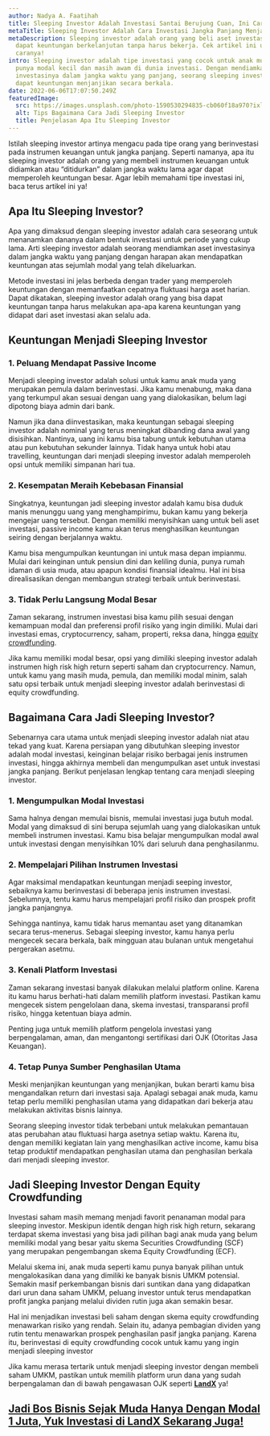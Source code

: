 ```yaml
---
author: Nadya A. Faatihah
title: Sleeping Investor Adalah Investasi Santai Berujung Cuan, Ini Caranya!
metaTitle: Sleeping Investor Adalah Cara Investasi Jangka Panjang Menjanjikan
metaDescription: Sleeping investor adalah orang yang beli aset investasi untuk
  dapat keuntungan berkelanjutan tanpa harus bekerja. Cek artikel ini untuk tahu
  caranya!
intro: Sleeping investor adalah tipe investasi yang cocok untuk anak muda yang
  punya modal kecil dan masih awam di dunia investasi. Dengan mendiamkan aset
  investasinya dalam jangka waktu yang panjang, seorang sleeping investor bisa
  dapat keuntungan menjanjikan secara berkala.
date: 2022-06-06T17:07:50.249Z
featuredImage:
  src: https://images.unsplash.com/photo-1590530294835-cb060f18a970?ixlib=rb-1.2.1&ixid=MnwxMjA3fDB8MHxwaG90by1wYWdlfHx8fGVufDB8fHx8&auto=format&fit=crop&w=870&q=80
  alt: Tips Bagaimana Cara Jadi Sleeping Investor
  title: Penjelasan Apa Itu Sleeping Investor
---
```

<!--StartFragment-->

Istilah sleeping investor artinya mengacu pada tipe orang yang berinvestasi pada instrumen keuangan untuk jangka panjang. Seperti namanya, apa itu sleeping investor adalah orang yang membeli instrumen keuangan untuk didiamkan atau “ditidurkan” dalam jangka waktu lama agar dapat memperoleh keuntungan besar. Agar lebih memahami tipe investasi ini, baca terus artikel ini ya!

## Apa Itu Sleeping Investor?

Apa yang dimaksud dengan sleeping investor adalah cara seseorang untuk menanamkan dananya dalam bentuk investasi untuk periode yang cukup lama. Arti sleeping investor adalah seorang mendiamkan aset investasinya dalam jangka waktu yang panjang dengan harapan akan mendapatkan keuntungan atas sejumlah modal yang telah dikeluarkan.



Metode investasi ini jelas berbeda dengan trader yang memperoleh keuntungan dengan memanfaatkan cepatnya fluktuasi harga aset harian. Dapat dikatakan, sleeping investor adalah orang yang bisa dapat keuntungan tanpa harus melakukan apa-apa karena keuntungan yang didapat dari aset investasi akan selalu ada.

## Keuntungan Menjadi Sleeping Investor

### 1. Peluang Mendapat Passive Income 

Menjadi sleeping investor adalah solusi untuk kamu anak muda yang merupakan pemula dalam berinvestasi. Jika kamu menabung, maka dana yang terkumpul akan sesuai dengan uang yang dialokasikan, belum lagi dipotong biaya admin dari bank. 



Namun jika dana diinvestasikan, maka keuntungan sebagai sleeping investor adalah nominal yang terus meningkat dibanding dana awal yang disisihkan. Nantinya, uang ini kamu bisa tabung untuk kebutuhan utama atau pun kebutuhan sekunder lainnya. Tidak hanya untuk hobi atau travelling, keuntungan dari menjadi sleeping investor adalah memperoleh opsi untuk memiliki simpanan hari tua.

### 2. Kesempatan Meraih Kebebasan Finansial

Singkatnya, keuntungan jadi sleeping investor adalah kamu bisa duduk manis menunggu uang yang menghampirimu, bukan kamu yang bekerja mengejar uang tersebut. Dengan memiliki menyisihkan uang untuk beli aset investasi, passive income kamu akan terus menghasilkan keuntungan seiring dengan berjalannya waktu.



Kamu bisa mengumpulkan keuntungan ini untuk masa depan impianmu. Mulai dari keinginan untuk pensiun dini dan keliling dunia, punya rumah idaman di usia muda, atau apapun kondisi finansial idealmu. Hal ini bisa direalisasikan dengan membangun strategi terbaik untuk berinvestasi.

### 3. Tidak Perlu Langsung Modal Besar

Zaman sekarang, instrumen investasi bisa kamu pilih sesuai dengan kemampuan modal dan preferensi profil risiko yang ingin dimiliki. Mulai dari investasi emas, cryptocurrency, saham, properti, reksa dana, hingga [equity crowdfunding](https://landx.id/).



Jika kamu memiliki modal besar, opsi yang dimiliki sleeping investor adalah instrumen high risk high return seperti saham dan cryptocurrency. Namun, untuk kamu yang masih muda, pemula, dan memiliki modal minim, salah satu opsi terbaik untuk menjadi sleeping investor adalah berinvestasi di equity crowdfunding.



## Bagaimana Cara Jadi Sleeping Investor?

Sebenarnya cara utama untuk menjadi sleeping investor adalah niat atau tekad yang kuat. Karena persiapan yang dibutuhkan sleeping investor adalah modal investasi, keinginan belajar risiko berbagai jenis instrumen investasi, hingga akhirnya membeli dan mengumpulkan aset untuk investasi jangka panjang. Berikut penjelasan lengkap tentang cara menjadi sleeping investor.

### 1. Mengumpulkan Modal Investasi

Sama halnya dengan memulai bisnis, memulai investasi juga butuh modal. Modal yang dimaksud di sini berupa sejumlah uang yang dialokasikan untuk membeli instrumen investasi. Kamu bisa belajar mengumpulkan modal awal untuk investasi dengan menyisihkan 10% dari seluruh dana penghasilanmu. 

### 2. Mempelajari Pilihan Instrumen Investasi

Agar maksimal mendapatkan keuntungan menjadi seeping investor, sebaiknya kamu berinvestasi di beberapa jenis instrumen investasi. Sebelumnya, tentu kamu harus mempelajari profil risiko dan prospek profit jangka panjangnya. 

Sehingga nantinya, kamu tidak harus memantau aset yang ditanamkan secara terus-menerus. Sebagai sleeping investor, kamu hanya perlu mengecek secara berkala, baik mingguan atau bulanan untuk mengetahui pergerakan asetmu.

### 3. Kenali Platform Investasi

Zaman sekarang investasi banyak dilakukan melalui platform online. Karena itu kamu harus berhati-hati dalam memilih platform investasi. Pastikan kamu mengecek sistem pengelolaan dana, skema investasi, transparansi profil risiko, hingga ketentuan biaya admin. 



Penting juga untuk memilih platform pengelola investasi yang berpengalaman, aman, dan mengantongi sertifikasi dari OJK (Otoritas Jasa Keuangan). 

### 4. Tetap Punya Sumber Penghasilan Utama

Meski menjanjikan keuntungan yang menjanjikan, bukan berarti kamu bisa mengandalkan return dari investasi saja. Apalagi sebagai anak muda, kamu tetap perlu memiliki penghasilan utama yang didapatkan dari bekerja atau melakukan aktivitas bisnis lainnya. 

Seorang sleeping investor tidak terbebani untuk melakukan pemantauan atas perubahan atau fluktuasi harga asetnya setiap waktu. Karena itu, dengan memiliki kegiatan lain yang menghasilkan active income, kamu bisa tetap produktif mendapatkan penghasilan utama dan penghasilan berkala dari menjadi sleeping investor.

## Jadi Sleeping Investor Dengan Equity Crowdfunding

Investasi saham masih memang menjadi favorit penanaman modal para sleeping investor. Meskipun identik dengan high risk high return, sekarang terdapat skema investasi yang bisa jadi pilihan bagi anak muda yang belum memiliki modal yang besar yaitu skema Securities Crowdfunding (SCF) yang merupakan pengembangan skema Equity Crowdfunding (ECF).

Melalui skema ini, anak muda seperti kamu punya banyak pilihan untuk mengalokasikan dana yang dimiliki ke banyak bisnis UMKM potensial. Semakin masif perkembangan bisnis dari suntikan dana yang didapatkan dari urun dana saham UMKM, peluang investor untuk terus mendapatkan profit jangka panjang melalui dividen rutin juga akan semakin besar. 

Hal ini menjadikan investasi beli saham dengan skema equity crowdfunding menawarkan risiko yang rendah. Selain itu, adanya pembagian dividen yang rutin tentu menawarkan prospek penghasilan pasif jangka panjang. Karena itu, berinvestasi di equity crowdfunding cocok untuk kamu yang ingin menjadi sleeping investor

Jika kamu merasa tertarik untuk menjadi sleeping investor dengan membeli saham UMKM, pastikan untuk memilih platform urun dana yang sudah berpengalaman dan di bawah pengawasan OJK seperti **[LandX](https://landx.id/)** ya!



## [Jadi Bos Bisnis Sejak Muda Hanya Dengan Modal 1 Juta, Yuk Investasi di LandX Sekarang Juga!](https://landx.id/project/?utm_source=Blog&utm_medium=organic+keyword&utm_campaign=blog&utm_id=Blog)

<!--EndFragment-->